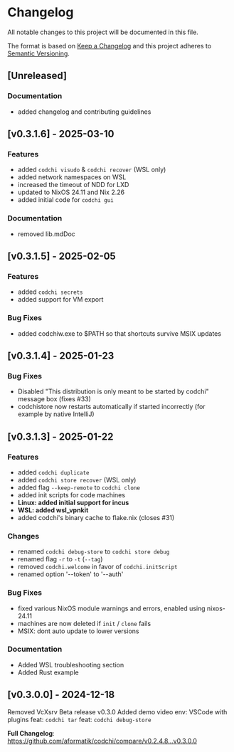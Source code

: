 # Changelog

All notable changes to this project will be documented in this file.

The format is based on [Keep a Changelog](http://keepachangelog.com/en/1.0.0/)
and this project adheres to [Semantic Versioning](http://semver.org/spec/v2.0.0.html).

## [Unreleased]

### Documentation

- added changelog and contributing guidelines
    
## [v0.3.1.6] - 2025-03-10

### Features

- added `codchi visudo` & `codchi recover` (WSL only)
- added network namespaces on WSL
- increased the timeout of NDD for LXD
- updated to NixOS 24.11 and Nix 2.26
- added initial code for `codchi gui`

### Documentation

- removed lib.mdDoc

    
## [v0.3.1.5] - 2025-02-05

### Features

- added `codchi secrets`
- added support for VM export

### Bug Fixes

- added codchiw.exe to $PATH so that shortcuts survive MSIX updates

    
## [v0.3.1.4] - 2025-01-23

### Bug Fixes

- Disabled "This distribution is only meant to be started by codchi" message box (fixes #33)
- codchistore now restarts automatically if started incorrectly (for example by native IntelliJ)

    
## [v0.3.1.3] - 2025-01-22

### Features

- added `codchi duplicate`
- added `codchi store recover` (WSL only)
- added flag `--keep-remote` to `codchi clone`
- added init scripts for code machines
- **Linux: added initial support for incus**
- **WSL: added wsl_vpnkit**
- added codchi's binary cache to flake.nix (closes #31)

### Changes
- renamed `codchi debug-store` to `codchi store debug`
- renamed flag `-r` to `-t` (`--tag`)
- removed `codchi.welcome` in favor of `codchi.initScript`
- renamed option '--token' to '--auth'

### Bug Fixes

- fixed various NixOS module warnings and errors, enabled using nixos-24.11
- machines are now deleted if `init` / `clone` fails
- MSIX: dont auto update to lower versions

### Documentation

- Added WSL troubleshooting section
- Added Rust example
    
    
## [v0.3.0.0] - 2024-12-18

Removed VcXsrv
Beta release v0.3.0
Added demo video
env: VSCode with plugins
feat: `codchi tar`
feat: `codchi debug-store`

**Full Changelog**: https://github.com/aformatik/codchi/compare/v0.2.4.8...v0.3.0.0
